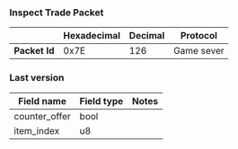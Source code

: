 ### Inspect Trade Packet

|               | Hexadecimal | Decimal | Protocol   |
| ------------- | ----------- | ------- | ---------- |
| **Packet Id** | 0x7E        | 126     | Game sever |

### Last version

| Field name    | Field type | Notes |
| ------------- | ---------- | ----- |
| counter_offer | bool       |       |
| item_index    | u8         |       |
